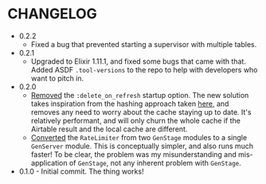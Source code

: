 # CHANGELOG

- 0.2.2
  - Fixed a bug that prevented starting a supervisor with multiple tables.
- 0.2.1
  - Upgraded to Elixir 1.11.1, and fixed some bugs that came with that. Added ASDF `.tool-versions` to the repo to help with developers who want to pitch in.
- 0.2.0
  - [Removed](https://github.com/exploration/ex_airtable/commit/c6dcdae10762dbdbeff102b226ab18e02678fae2) the `:delete_on_refresh` startup option. The new solution takes inspiration from the hashing approach taken [here](http://codeloveandboards.com/blog/2020/07/27/headless-cms-fun-with-phoenix-liveview-and-airtable-pt-4/), and removes any need to worry about the cache staying up to date. It's relatively performant, and will only churn the whole cache if the Airtable result and the local cache are different.
  - [Converted](https://github.com/exploration/ex_airtable/commit/cb507f5de596fc6e9b63638b254a163ad0e7195e) the `RateLimiter` from two `GenStage` modules to a single `GenServer` module. This is conceptually simpler, and also runs much faster! To be clear, the problem was my misunderstanding and mis-application of `GenStage`, not any inherent problem with `GenStage`.
- 0.1.0 - Initial commit. The thing works!
